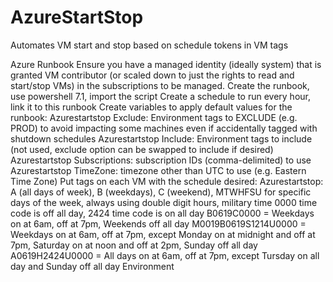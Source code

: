 # AzureStartStop
Automates VM start and stop based on schedule tokens in VM tags

Azure Runbook
Ensure you have a managed identity (ideally system) that is granted VM contributor (or scaled down to just the rights to read and start/stop VMs)
in the subscriptions to be managed.
Create the runbook, use powershell 7.1, import the script
Create a schedule to run every hour, link it to this runbook
Create variables to apply default values for the runbook: 
  Azurestartstop Exclude: Environment tags to EXCLUDE (e.g. PROD) to avoid impacting some machines even if accidentally tagged with shutdown schedules
  Azurestartstop Include: Environment tags to include (not used, exclude option can be swapped to include if desired)
  Azurestartstop Subscriptions: subscription IDs (comma-delimited) to use
  Azurestartstop TimeZone: timezone other than UTC to use (e.g. Eastern Time Zone)
Put tags on each VM with the schedule desired:
  Azurestartstop: <DAY><STARTHOUR><STOPHOUR>
    A (all days of week), B (weekdays), C (weekend), MTWHFSU for specific days of the week, always using double digit hours, military time
    0000 time code is off all day, 2424 time code is on all day
      B0619C0000 = Weekdays on at 6am, off at 7pm, Weekends off all day
      M0019B0619S1214U0000 = Weekdays on at 6am, off at 7pm, except Monday on at midnight and off at 7pm, Saturday on at noon and off at 2pm, Sunday off all day
      A0619H2424U0000 = All days on at 6am, off at 7pm, except Tursday on all day and Sunday off all day
  Environment
